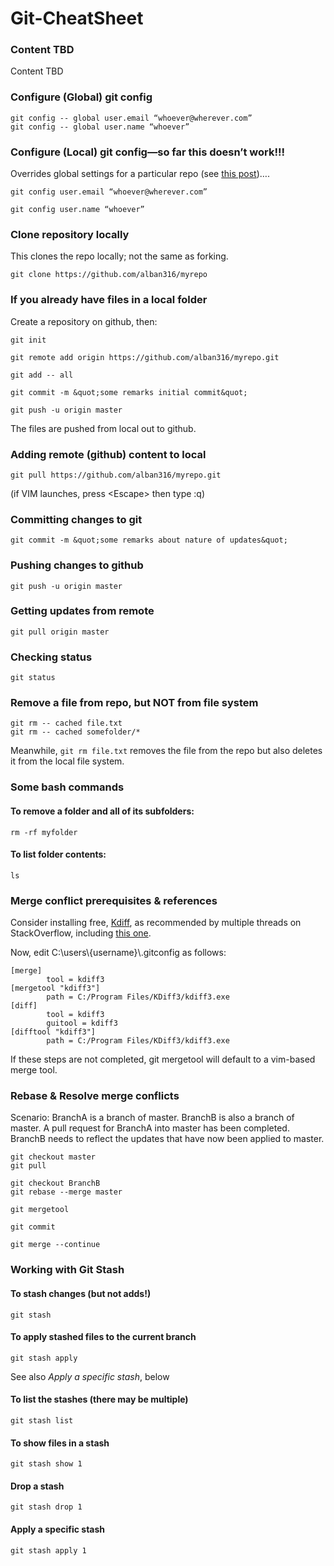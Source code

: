 # Git-CheatSheet

### Content TBD
Content TBD

### Configure (Global) git config
```
git config -- global user.email “whoever@wherever.com”
git config -- global user.name “whoever”
```

### Configure (Local) git config—so far this doesn’t work!!!
Overrides global settings for a particular repo (see [this post](https://notechnique.wordpress.com/2010/02/26/git-check-your-config/))….
```
git config user.email “whoever@wherever.com”

git config user.name “whoever”
```

### Clone repository locally
This clones the repo locally; not the same as forking.
```
git clone https://github.com/alban316/myrepo 
```

### If you already have files in a local folder
Create a repository on github, then:

```
git init

git remote add origin https://github.com/alban316/myrepo.git

git add -- all

git commit -m &quot;some remarks initial commit&quot;

git push -u origin master
```

The files are pushed from local out to github.

### Adding remote (github) content to local

```
git pull https://github.com/alban316/myrepo.git
```
(if VIM launches, press &lt;Escape&gt; then type :q)

### Committing changes to git
```
git commit -m &quot;some remarks about nature of updates&quot;
```
### Pushing changes to github
```
git push -u origin master
```
### Getting updates from remote
```
git pull origin master
```
### Checking status
```
git status
```
### Remove a file from repo, but NOT from file system
```
git rm -- cached file.txt
git rm -- cached somefolder/*
```
Meanwhile, ```git rm file.txt``` removes the file from the repo but also deletes it from the local file system.

### Some bash commands
#### To remove a folder and all of its subfolders:
```
rm -rf myfolder
```
#### To list folder contents:
```
ls
```
### Merge conflict prerequisites & references
Consider installing free, [Kdiff](http://kdiff3.sourceforge.net/), as recommended by multiple threads on StackOverflow, including [this one](https://stackoverflow.com/questions/4957630/how-do-you-merge-in-git-on-windows).

Now, edit C:\\users\\{username}\\.gitconfig as follows:

```
[merge]
        tool = kdiff3
[mergetool "kdiff3"]
        path = C:/Program Files/KDiff3/kdiff3.exe
[diff]
        tool = kdiff3
        guitool = kdiff3
[difftool "kdiff3"]
        path = C:/Program Files/KDiff3/kdiff3.exe
```

If these steps are not completed, git mergetool will default to a vim-based merge tool.

### Rebase & Resolve merge conflicts
Scenario: BranchA is a branch of master. BranchB is also a branch of master. A pull request for BranchA into master has been completed. BranchB needs to reflect the updates that have now been applied to master.

```
git checkout master
git pull

git checkout BranchB
git rebase --merge master

git mergetool

git commit

git merge --continue
```
### Working with **Git Stash**
#### To stash changes (but not adds!)
```
git stash
```
#### To apply stashed files to the current branch
```
git stash apply
```
See also *Apply a specific stash*, below
#### To list the stashes (there may be multiple)
```
git stash list
```
#### To show files in a stash
```
git stash show 1
```
#### Drop a stash
```
git stash drop 1
```
#### Apply a specific stash
```
git stash apply 1
```
